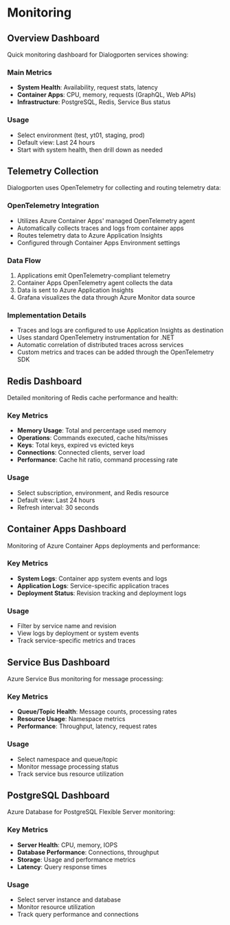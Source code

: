 # Monitoring

## Overview Dashboard

Quick monitoring dashboard for Dialogporten services showing:

### Main Metrics
- **System Health**: Availability, request stats, latency
- **Container Apps**: CPU, memory, requests (GraphQL, Web APIs)
- **Infrastructure**: PostgreSQL, Redis, Service Bus status

### Usage
- Select environment (test, yt01, staging, prod)
- Default view: Last 24 hours
- Start with system health, then drill down as needed

## Telemetry Collection

Dialogporten uses OpenTelemetry for collecting and routing telemetry data:

### OpenTelemetry Integration
- Utilizes Azure Container Apps' managed OpenTelemetry agent
- Automatically collects traces and logs from container apps
- Routes telemetry data to Azure Application Insights
- Configured through Container Apps Environment settings

### Data Flow
1. Applications emit OpenTelemetry-compliant telemetry
2. Container Apps OpenTelemetry agent collects the data
3. Data is sent to Azure Application Insights
4. Grafana visualizes the data through Azure Monitor data source

### Implementation Details
- Traces and logs are configured to use Application Insights as destination
- Uses standard OpenTelemetry instrumentation for .NET
- Automatic correlation of distributed traces across services
- Custom metrics and traces can be added through the OpenTelemetry SDK

## Redis Dashboard

Detailed monitoring of Redis cache performance and health:

### Key Metrics
- **Memory Usage**: Total and percentage used memory
- **Operations**: Commands executed, cache hits/misses
- **Keys**: Total keys, expired vs evicted keys
- **Connections**: Connected clients, server load
- **Performance**: Cache hit ratio, command processing rate

### Usage
- Select subscription, environment, and Redis resource
- Default view: Last 24 hours
- Refresh interval: 30 seconds

## Container Apps Dashboard

Monitoring of Azure Container Apps deployments and performance:

### Key Metrics
- **System Logs**: Container app system events and logs
- **Application Logs**: Service-specific application traces
- **Deployment Status**: Revision tracking and deployment logs

### Usage
- Filter by service name and revision
- View logs by deployment or system events
- Track service-specific metrics and traces

## Service Bus Dashboard

Azure Service Bus monitoring for message processing:

### Key Metrics
- **Queue/Topic Health**: Message counts, processing rates
- **Resource Usage**: Namespace metrics
- **Performance**: Throughput, latency, request rates

### Usage
- Select namespace and queue/topic
- Monitor message processing status
- Track service bus resource utilization

## PostgreSQL Dashboard

Azure Database for PostgreSQL Flexible Server monitoring:

### Key Metrics
- **Server Health**: CPU, memory, IOPS
- **Database Performance**: Connections, throughput
- **Storage**: Usage and performance metrics
- **Latency**: Query response times

### Usage
- Select server instance and database
- Monitor resource utilization
- Track query performance and connections

